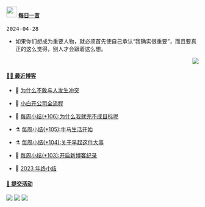 <!--Start-->
 <h4> <img src="https://emojis.slackmojis.com/emojis/images/1621024394/39092/cat-roll.gif?1621024394" width="28" /> <a href="https://github.com/liugezhou/liugezhou/blob/master/quotations.md"> 每日一言</a></h4>

<kbd>2024-04-28</kbd>

- 如果你们想成为重要人物，就必须首先使自己承认“我确实很重要”，而且要真正的这么觉得，别人才会跟着这么想。

<p align="right">
<img src="https://visitor-badge.glitch.me/badge?page_id=liugezhou.liugezhou" />
</p>
<!--End-->

#### [ 🧑‍💻 最近博客](https://blog.liugezhou.online)
<!-- 
<img align='right' src="https://wiki.eryajf.net/img/dengxia.gif" width="330" /> -->

<!-- BLOG-POST-LIST:START -->
- 🦆 [为什么不敢与人发生冲突](https://blog.liugezhou.online/202410-107/) 

- 🧰 [小白开公司全流程](https://blog.liugezhou.online/read005-%E5%B0%8F%E7%99%BD%E5%BC%80%E5%85%AC%E5%8F%B8%E5%85%A8%E6%B5%81%E7%A8%8B/) 

- 🤩 [每周小结&lpar;*106&rpar;:为什么我就完不成目标呢](https://blog.liugezhou.online/202409-106/) 

- ⚗️ [每周小结&lpar;*105&rpar;:牛马生活开始](https://blog.liugezhou.online/202406-No105/) 

- ⚗️ [每周小结&lpar;*104&rpar;:关于早起这件大事](https://blog.liugezhou.online/202405-No104/) 

- 🌊 [每周小结&lpar;*103&rpar;:开启新博客纪录](https://blog.liugezhou.online/202404-No103/) 

- 🧰 [2023 年终小结](https://blog.liugezhou.online/202401-No102/) 
<!-- BLOG-POST-LIST:END -->

<!-- #### [ ✨ 今日前端](https://day.liugezhou.online)
<image src="https://cdn.statically.io/gh/liugezhou/image@master/day/today.png" height="400px"/> -->

#### [ 🧐 提交活动]()

 <!--[![liugezhou's github activity graph](https://github-readme-activity-graph.vercel.app/graph?username=liugezhou&bg_color=040109&color=3b9767&line=4c9e86&point=57d016&area=true&hide_border=true)](https://github.com/ashutosh00710/github-readme-activity-graph)-->
 ![](http://github-profile-summary-cards.vercel.app/api/cards/profile-details?username=liugezhou&theme=algolia)
 ![](http://github-profile-summary-cards.vercel.app/api/cards/stats?username=liugezhou&theme=algolia)
 ![](http://github-profile-summary-cards.vercel.app/api/cards/repos-per-language?username=liugezhou&theme=algolia&exclude=html,lua,shell)

<!--#### [ 📈 数据总览]()
<a href="https://github.com/liugezhou" target="_blank">
  <img alt="数据总览" src="https://denvercoder1-github-readme-stats.vercel.app/api/?username=liugezhou&show_icons=true&count_private=true&theme=react&hide_border=true&bg_color=1F222E&title_color=F85D7F&icon_color=F8D866" height="192px" />
</a>-->
































